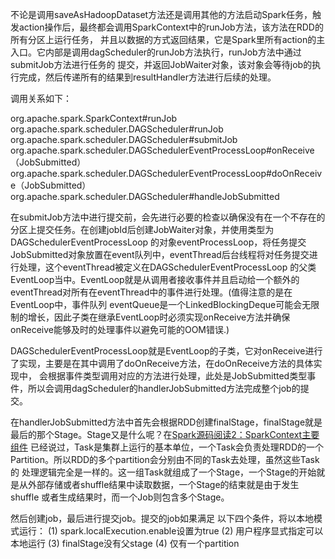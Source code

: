 不论是调用saveAsHadoopDataset方法还是调用其他的方法启动Spark任务，触发action操作后，最终都会调用SparkContext中的runJob方法，该方法在RDD的所有分区上运行任务，
并且以数据的方式返回结果，它是Spark里所有action的主入口。它内部是调用dagScheduler的runJob方法执行，runJob方法中通过submitJob方法进行任务的
提交，并返回JobWaiter对象，该对象会等待job的执行完成，然后传递所有的结果到resultHandler方法进行后续的处理。

调用关系如下：

org.apache.spark.SparkContext#runJob
org.apache.spark.scheduler.DAGScheduler#runJob
org.apache.spark.scheduler.DAGScheduler#submitJob
org.apache.spark.scheduler.DAGSchedulerEventProcessLoop#onReceive（JobSubmitted）
org.apache.spark.scheduler.DAGSchedulerEventProcessLoop#doOnReceive（JobSubmitted）
org.apache.spark.scheduler.DAGScheduler#handleJobSubmitted

在submitJob方法中进行提交前，会先进行必要的检查以确保没有在一个不存在的分区上提交任务。在创建jobId后创建JobWaiter对象，并使用类型为DAGSchedulerEventProcessLoop
的对象eventProcessLoop，将任务提交JobSubmitted对象放置在event队列中，eventThread后台线程将对任务提交进行处理，这个eventThread被定义在DAGSchedulerEventProcessLoop
的父类EventLoop当中。EventLoop就是从调用者接收事件并且启动给一个额外的eventThread对所有在eventThread中的事件进行处理。(值得注意的是在EventLoop中，事件队列
eventQueue是一个LinkedBlockingDeque可能会无限制的增长，因此子类在继承EventLoop时必须实现onReceive方法并确保onReceive能够及时的处理事件以避免可能的OOM错误.)

DAGSchedulerEventProcessLoop就是EventLoop的子类，它对onReceive进行了实现，主要是在其中调用了doOnReceive方法，在doOnReceive方法的具体实现中，
会根据事件类型调用对应的方法进行处理，此处是JobSubmitted类型事件，所以会调用dagScheduler的handlerJobSubmitted方法完成整个job的提交。

在handlerJobSubmitted方法中首先会根据RDD创建finalStage，finalStage就是最后的那个Stage。Stage又是什么呢？在[Spark源码阅读2：SparkContext主要组件](/Spark源码阅读2-SparkContext主要组件/)
已经说过，Task是集群上运行的基本单位，一个Task会负责处理RDD的一个Partition。所以RDD的多个partition会分别由不同的Task去处理，虽然这些Task的
处理逻辑完全是一样的。这一组Task就组成了一个Stage，一个Stage的开始就是从外部存储或者shuffle结果中读取数据，一个Stage的结束就是由于发生shuffle
或者生成结果时，而一个Job则包含多个Stage。


然后创建job，最后进行提交job。提交的job如果满足
以下四个条件，将以本地模式运行：
(1) spark.localExecution.enable设置为true
(2) 用户程序显式指定可以本地运行
(3) finalStage没有父stage
(4) 仅有一个partition